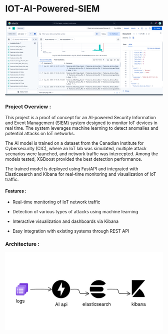 # IOT-AI-Powered-SIEM


![Alt text](images/siem_visualisation.png)

### Project Overview :

This project is a proof of concept for an AI-powered Security Information and Event Management (SIEM) system designed to monitor IoT devices in real time. The system leverages machine learning to detect anomalies and potential attacks on IoT networks.

The AI model is trained on a dataset from the Canadian Institute for Cybersecurity (CIC), where an IoT lab was simulated, multiple attack scenarios were launched, and network traffic was intercepted. Among the models tested, XGBoost provided the best detection performance.

The trained model is deployed using FastAPI and integrated with Elasticsearch and Kibana for real-time monitoring and visualization of IoT traffic.

#### Features : 

   - Real-time monitoring of IoT network traffic

   - Detection of various types of attacks using machine learning

   - Interactive visualization and dashboards via Kibana

   - Easy integration with existing systems through REST API

     
### Architecture :
![Alt text](images/schema.png)
